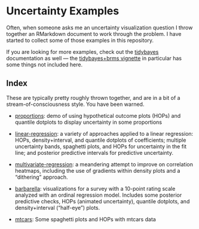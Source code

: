 Uncertainty Examples
================

Often, when someone asks me an uncertainty visualization question I
throw together an RMarkdown document to work through the problem. I have
started to collect some of those examples in this repository.

If you are looking for more examples, check out the
[tidybayes](http://mjskay.github.io/tidybayes/) documentation as well —
the [tidybayes+brms
vignette](http://mjskay.github.io/tidybayes/articles/tidy-brms.html) in
particular has some things not included here.

## Index

These are typically pretty roughly thrown together, and are in a bit of
a stream-of-consciousness style. You have been warned.

  - [proportions](proportions.md): demo of using hypothetical outcome
    plots (HOPs) and quantile dotplots to display uncertainty in some
    proportions

  - [linear-regression](linear-regression.md): a variety of approaches
    applied to a linear regression: HOPs, density+interval, and quantile
    dotplots of coefficients; multiple uncertainty bands, spaghetti
    plots, and HOPs for uncertainty in the fit line; and posterior
    predictive intervals for predictive uncertainty.

  - [multivariate-regression](multivariate-regression.md): a meandering
    attempt to improve on correlation heatmaps, including the use of
    gradients within density plots and a “dithering” approach.

  - [barbarella](barbarella.md): visualizations for a survey with a
    10-point rating scale analyzed with an ordinal regression model.
    Includes some posterior predictive checks, HOPs (animated
    uncertainty), quantile dotplots, and density+interval (“half-eye”)
    plots.

  - [mtcars](mtcars.md): Some spaghetti plots and HOPs with mtcars data
